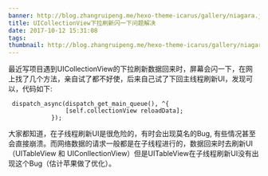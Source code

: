 ```yaml
---
banner: http://blog.zhangruipeng.me/hexo-theme-icarus/gallery/niagara.jpg
title: UICollectionView下拉刷新闪一下问题解决
date: 2017-10-12 15:31:08
tags:
thumbnail: http://blog.zhangruipeng.me/hexo-theme-icarus/gallery/niagara.jpg
---
```

最近写项目遇到UICollectionView的下拉刷新数据回来时，屏幕会闪一下，在网上找了几个方法，亲自试了都不好使，后来自己试了下回主线程刷新UI，发现可以，代码如下:
````
 dispatch_async(dispatch_get_main_queue(), ^{
                [self.collectionView reloadData];
            });
````
大家都知道，在子线程刷新UI是很危险的，有时会出现莫名的Bug, 有些情况甚至会直接崩溃。而网络数据的请求一般都是在子线程进行的，数据回来时去刷新UI（UITableView 和 UIConllectionView）但是UITableView在子线程刷新UI没有出现这个Bug（估计苹果做了优化）。
